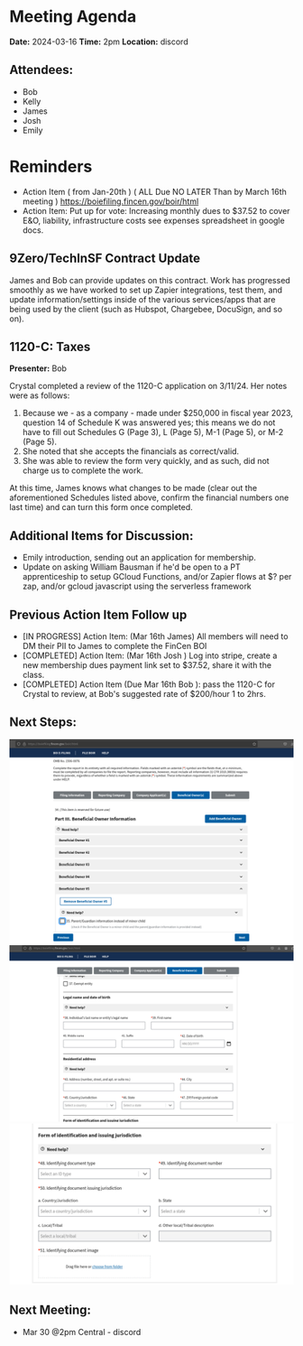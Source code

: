 # Meeting Agenda

**Date:**  2024-03-16
**Time:**   2pm
**Location:**   discord

## Attendees:   
- Bob
- Kelly
- James
- Josh
- Emily

# Reminders

- Action Item ( from Jan-20th ) ( ALL Due NO LATER Than by March 16th meeting ) https://boiefiling.fincen.gov/boir/html
- Action Item: Put up for vote: Increasing monthly dues to $37.52 to cover E&O, liability, infrastructure costs see expenses spreadsheet in google docs.

## 9Zero/TechInSF Contract Update

James and Bob can provide updates on this contract.  Work has progressed smoothly as we have worked to set up Zapier integrations, test them, and update information/settings inside of the various services/apps that are being used by the client (such as Hubspot, Chargebee, DocuSign, and so on).

## 1120-C: Taxes

**Presenter:** Bob

Crystal completed a review of the 1120-C application on 3/11/24.  Her notes were as follows:

1) Because we - as a company - made under $250,000 in fiscal year 2023, question 14 of Schedule K was answered yes; this means we do not have to fill out Schedules G (Page 3), L (Page 5), M-1 (Page 5), or M-2 (Page 5).
2) She noted that she accepts the financials as correct/valid.
3) She was able to review the form very quickly, and as such, did not charge us to complete the work.

At this time, James knows what changes to be made (clear out the aforementioned Schedules listed above, confirm the financial numbers one last time) and can turn this form once completed.

## Additional Items for Discussion:

- Emily introduction, sending out an application for membership.
- Update on asking William Bausman if he'd be open to a PT apprenticeship to setup GCloud Functions, and/or Zapier flows at $? per zap, and/or gcloud javascript using the serverless framework

## Previous Action Item Follow up

- [IN PROGRESS] Action Item: (Mar 16th James) All members will need to DM their PII to James to complete the FinCen BOI
- [COMPLETED] Action Item: (Mar 16th Josh ) Log into stripe, create a new membership dues payment link set to $37.52, share it with the class.
- [COMPLETED] Action Item (Due Mar 16th Bob ): pass the 1120-C for Crystal to review, at Bob's suggested rate of $200/hour 1 to 2hrs.

## Next Steps:


![alt text](../files/2024-03-02_11-52.png) 
![alt text](../files/2024-03-02_11-52_1.png) 
![alt text](../files/2024-03-02_11-53.png)

## Next Meeting:

- Mar 30 @2pm Central - discord
